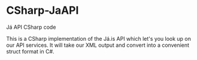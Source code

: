 CSharp-JaAPI
============

Já API CSharp code

This is a CSharp implementation of the Já.is API which let's you look up on our API services. It will take our XML output and convert into a convenient struct format in C#.
